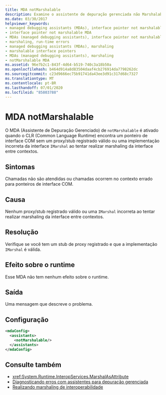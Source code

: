 ```yaml
---
title: MDA notMarshalable
description: Examine o assistente de depuração gerenciada não Marshalable, que pode ser ativado se as chamadas não forem atendidas ou ocorrerem no contexto errado para ponteiros de interface COM.
ms.date: 03/30/2017
helpviewer_keywords:
- managed debugging assistants (MDAs), interface pointer not marshalable
- interface pointer not marshalable MDA
- MDAs (managed debugging assistants), interface pointer not marshalable
- marshaling, run-time errors
- managed debugging assistants (MDAs), marshaling
- marshalable interface pointers
- MDAs (managed debugging assistants), marshaling
- notMarshalable MDA
ms.assetid: 96e7b2c1-843f-4d64-b519-740c3a18b50a
ms.openlocfilehash: b464d914a8d83504daaf4cb276914da7798262dc
ms.sourcegitcommit: c23d9666ec75b91741da43ee3d91c317d68c7327
ms.translationtype: MT
ms.contentlocale: pt-BR
ms.lasthandoff: 07/01/2020
ms.locfileid: "85803788"
---
```

# <a name="notmarshalable-mda"></a>MDA notMarshalable
O MDA (Assistente de Depuração Gerenciado) de `notMarshalable` é ativado quando o CLR (Common Language Runtime) encontra um ponteiro de interface COM sem um proxy/stub registrado válido ou uma implementação incorreta da interface `IMarshal` ao tentar realizar marshaling da interface entre contextos.  
  
## <a name="symptoms"></a>Sintomas  
 Chamadas não são atendidas ou chamadas ocorrem no contexto errado para ponteiros de interface COM.  
  
## <a name="cause"></a>Causa  
 Nenhum proxy/stub registrado válido ou uma `IMarshal` incorreta ao tentar realizar marshaling da interface entre contextos.  
  
## <a name="resolution"></a>Resolução  
 Verifique se você tem um stub de proxy registrado e que a implementação `IMarshal` é válida.  
  
## <a name="effect-on-the-runtime"></a>Efeito sobre o runtime  
 Esse MDA não tem nenhum efeito sobre o runtime.  
  
## <a name="output"></a>Saída  
 Uma mensagem que descreve o problema.  
  
## <a name="configuration"></a>Configuração  
  
```xml  
<mdaConfig>  
  <assistants>  
    <notMarshalable/>  
  </assistants>  
</mdaConfig>  
```  
  
## <a name="see-also"></a>Consulte também

- <xref:System.Runtime.InteropServices.MarshalAsAttribute>
- [Diagnosticando erros com assistentes para depuração gerenciada](diagnosing-errors-with-managed-debugging-assistants.md)
- [Realizando marshaling de interoperabilidade](../interop/interop-marshaling.md)

